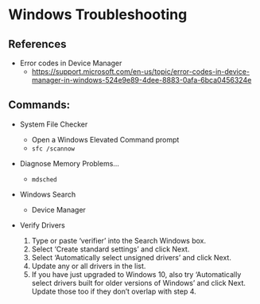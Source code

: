
# Windows Troubleshooting

## References

- Error codes in Device Manager
  + https://support.microsoft.com/en-us/topic/error-codes-in-device-manager-in-windows-524e9e89-4dee-8883-0afa-6bca0456324e


## Commands:

- System File Checker
  + Open a Windows Elevated Command prompt
  + ```sfc /scannow```


- Diagnose Memory Problems...
  + ```mdsched```


- Windows Search
  + Device Manager


- Verify Drivers
  1. Type or paste ‘verifier’ into the Search Windows box.
  2. Select ‘Create standard settings’ and click Next.
  3. Select ‘Automatically select unsigned drivers’ and click Next.
  4. Update any or all drivers in the list.
  5. If you have just upgraded to Windows 10, also try ‘Automatically select drivers built for older versions of Windows’ and click Next. Update those too if they don’t overlap with step 4.

